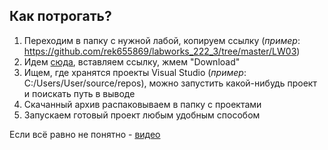 ## Как потрогать?
1. Переходим в папку с нужной лабой, копируем ссылку (*пример*: https://github.com/rek655869/labworks_222_3/tree/master/LW03)
2. Идем [сюда](https://downgit.evecalm.com/#/home), вставляем ссылку, жмем "Download"
3. Ищем, где хранятся проекты Visual Studio (*пример*: C:/Users/User/source/repos), можно запустить какой-нибудь проект и поискать путь в выводе
4. Скачанный архив распаковываем в папку с проектами
5. Запускаем готовый проект любым удобным способом

Если всё равно не понятно - [видео](https://disk.yandex.ru/i/Uz2lzBzHGS5oSg)
